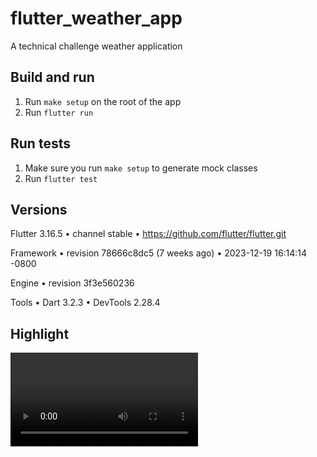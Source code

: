 # flutter_weather_app

A technical challenge weather application

## Build and run

1. Run `make setup` on the root of the app
2. Run `flutter run`

## Run tests

1. Make sure you run `make setup` to generate mock classes
2. Run `flutter test`

## Versions
Flutter 3.16.5 • channel stable • https://github.com/flutter/flutter.git

Framework • revision 78666c8dc5 (7 weeks ago) • 2023-12-19 16:14:14 -0800

Engine • revision 3f3e560236

Tools • Dart 3.2.3 • DevTools 2.28.4


## Highlight

<video src="https://github.com/cem-ergin/flutter_weather_app/assets/30066961/b42c8a95-9579-4626-bbe0-417efe373f04" />

